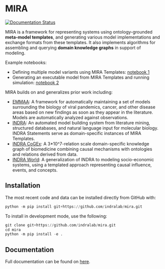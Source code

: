 # MIRA

[![Documentation Status](https://readthedocs.org/projects/miramodel/badge/?version=latest)](https://miramodel.readthedocs.io/en/latest/?badge=latest)

MIRA is a framework for representing systems using ontology-grounded **meta-model templates**, and generating various model implementations and exchange formats from these templates. It also implements algorithms for assembling and querying **domain knowledge graphs** in support of modeling.

Example notebooks:

- Defining multiple model variants using MIRA Templates: [notebook 1](https://github.com/indralab/mira/blob/main/notebooks/metamodel_intro.ipynb)
- Generating an executable model from MIRA Templates and running simulation: [notebook 2](https://github.com/indralab/mira/blob/main/notebooks/simulation.ipynb)
  
MIRA builds on and generalizes prior work including:

- [EMMAA](https://emmaa.indra.bio): A framework for automatically maintaining a set of models surrounding the biology of viral pandemics, cancer, and other disease areas based on new findings as soon as they appear in the literature. Models are automatically analyzed against observations.
- [INDRA](https://indra.bio): An automated model building system from literature mining, structured databases, and natural language input for molecular biology. INDRA Statements serve as domain-specific instances of MIRA Templates.
- [INDRA CoGEx](https://discovery.indra.bio): A 3*10^7-relation scale domain-specific knowledge graph of biomedicine combining causal mechanisms with ontologies and relations derived from data.
- [INDRA World](https://github.com/indralab/indra_world): A generalization of INDRA to modeling socio-economic systems, using a templated approach representing causal influence, events, and concepts.

## Installation

The most recent code and data can be installed directly from GitHub with:

```python
python -m pip install git+https://github.com/indralab/mira.git
```

To install in development mode, use the following:

```python
git clone git+https://github.com/indralab/mira.git
cd mira
python -m pip install -e .
```

## Documentation

Full documentation can be found on [here](https://miramodel.readthedocs.io).
